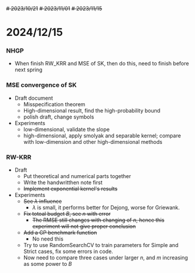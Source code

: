 ~~# 2023/10/21~~
~~# 2023/11/01~~
~~# 2023/11/15~~
# 2024/12/15
### NHGP
* When finish RW_KRR and MSE of SK, then do this, need to finish before next spring

### MSE convergence of SK
* Draft document
  * Misspecification theorem
  * High-dimensional result, find the high-probability bound
  * polish draft, change symbols
* Experiments
  * low-dimensional, validate the slope
  * high-dimensional, apply smolyak and separable kernel;
                      compare with low-dimension and other high-dimensional methods

### RW-KRR
* Draft
  * Put theoretical and numerical parts together
  * Write the handwritthen note first
  * ~~Implement exponential kernel's results~~ 
* Experiments
  * ~~See $\lambda$ influence~~
    * $\lambda$ is small, it performs better for Dejong, worse for Griewank. 
  * ~~Fix totoal budget $B$, see $n$ with error~~
    * ~~The RMSE still changes with changing of $n$, hence this experiment will not give proper conclusion~~
  * ~~Add a GP benchmark function~~
    * No need this
  * Try to use RandomSearchCV to train parameters for Simple and Strict cases, fix some errors in code.
  * Now need to compare three cases under larger $n$, and $m$ increasing as some power to $B$
